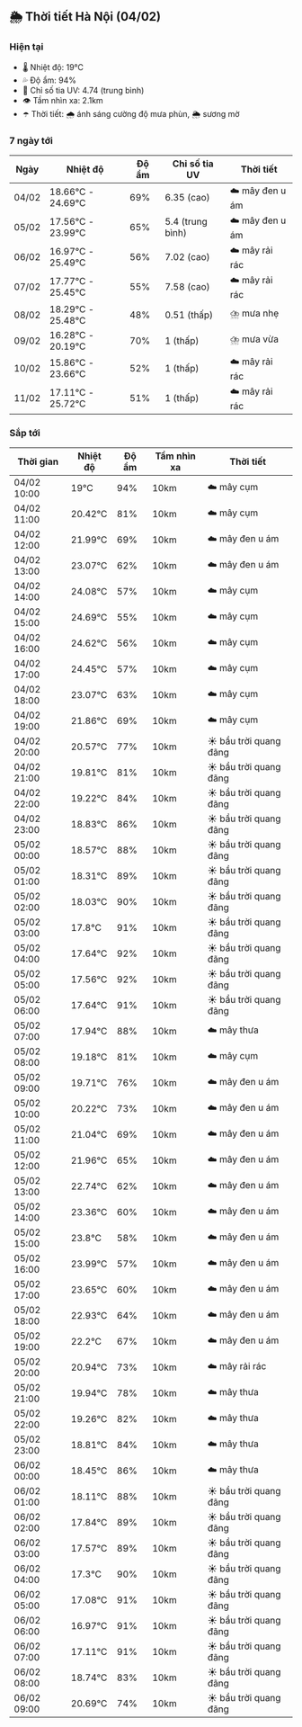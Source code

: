 ## 🌦️ Thời tiết Hà Nội (04/02)

### Hiện tại

- 🌡️ Nhiệt độ: 19℃
- 💦 Độ ẩm: 94%
- 🌟 Chỉ số tia UV: 4.74 (trung bình)
- 👁️ Tầm nhìn xa: 2.1km
- ☂️ Thời tiết: 🌧️ ánh sáng cường độ mưa phùn, 🌦️ sương mờ

### 7 ngày tới

| Ngày | Nhiệt độ | Độ ẩm | Chỉ số tia UV | Thời tiết |
| --- | --- | --- | --- | --- |
| 04/02 | 18.66℃ - 24.69℃ | 69% | 6.35 (cao) | ☁️ mây đen u ám |
| 05/02 | 17.56℃ - 23.99℃ | 65% | 5.4 (trung bình) | ☁️ mây đen u ám |
| 06/02 | 16.97℃ - 25.49℃ | 56% | 7.02 (cao) | ☁️ mây rải rác |
| 07/02 | 17.77℃ - 25.45℃ | 55% | 7.58 (cao) | ☁️ mây rải rác |
| 08/02 | 18.29℃ - 25.48℃ | 48% | 0.51 (thấp) | ⛈️ mưa nhẹ |
| 09/02 | 16.28℃ - 20.19℃ | 70% | 1 (thấp) | ⛈️ mưa vừa |
| 10/02 | 15.86℃ - 23.66℃ | 52% | 1 (thấp) | ☁️ mây rải rác |
| 11/02 | 17.11℃ - 25.72℃ | 51% | 1 (thấp) | ☁️ mây rải rác |

### Sắp tới

| Thời gian | Nhiệt độ | Độ ẩm | Tầm nhìn xa | Thời tiết |
| --- | --- | --- | --- | --- |
| 04/02 10:00 | 19℃ | 94% | 10km | ☁️ mây cụm |
| 04/02 11:00 | 20.42℃ | 81% | 10km | ☁️ mây cụm |
| 04/02 12:00 | 21.99℃ | 69% | 10km | ☁️ mây đen u ám |
| 04/02 13:00 | 23.07℃ | 62% | 10km | ☁️ mây đen u ám |
| 04/02 14:00 | 24.08℃ | 57% | 10km | ☁️ mây cụm |
| 04/02 15:00 | 24.69℃ | 55% | 10km | ☁️ mây cụm |
| 04/02 16:00 | 24.62℃ | 56% | 10km | ☁️ mây cụm |
| 04/02 17:00 | 24.45℃ | 57% | 10km | ☁️ mây cụm |
| 04/02 18:00 | 23.07℃ | 63% | 10km | ☁️ mây cụm |
| 04/02 19:00 | 21.86℃ | 69% | 10km | ☁️ mây cụm |
| 04/02 20:00 | 20.57℃ | 77% | 10km | ☀️ bầu trời quang đãng |
| 04/02 21:00 | 19.81℃ | 81% | 10km | ☀️ bầu trời quang đãng |
| 04/02 22:00 | 19.22℃ | 84% | 10km | ☀️ bầu trời quang đãng |
| 04/02 23:00 | 18.83℃ | 86% | 10km | ☀️ bầu trời quang đãng |
| 05/02 00:00 | 18.57℃ | 88% | 10km | ☀️ bầu trời quang đãng |
| 05/02 01:00 | 18.31℃ | 89% | 10km | ☀️ bầu trời quang đãng |
| 05/02 02:00 | 18.03℃ | 90% | 10km | ☀️ bầu trời quang đãng |
| 05/02 03:00 | 17.8℃ | 91% | 10km | ☀️ bầu trời quang đãng |
| 05/02 04:00 | 17.64℃ | 92% | 10km | ☀️ bầu trời quang đãng |
| 05/02 05:00 | 17.56℃ | 92% | 10km | ☀️ bầu trời quang đãng |
| 05/02 06:00 | 17.64℃ | 91% | 10km | ☀️ bầu trời quang đãng |
| 05/02 07:00 | 17.94℃ | 88% | 10km | ☁️ mây thưa |
| 05/02 08:00 | 19.18℃ | 81% | 10km | ☁️ mây cụm |
| 05/02 09:00 | 19.71℃ | 76% | 10km | ☁️ mây đen u ám |
| 05/02 10:00 | 20.22℃ | 73% | 10km | ☁️ mây đen u ám |
| 05/02 11:00 | 21.04℃ | 69% | 10km | ☁️ mây đen u ám |
| 05/02 12:00 | 21.96℃ | 65% | 10km | ☁️ mây đen u ám |
| 05/02 13:00 | 22.74℃ | 62% | 10km | ☁️ mây đen u ám |
| 05/02 14:00 | 23.36℃ | 60% | 10km | ☁️ mây đen u ám |
| 05/02 15:00 | 23.8℃ | 58% | 10km | ☁️ mây đen u ám |
| 05/02 16:00 | 23.99℃ | 57% | 10km | ☁️ mây đen u ám |
| 05/02 17:00 | 23.65℃ | 60% | 10km | ☁️ mây đen u ám |
| 05/02 18:00 | 22.93℃ | 64% | 10km | ☁️ mây đen u ám |
| 05/02 19:00 | 22.2℃ | 67% | 10km | ☁️ mây đen u ám |
| 05/02 20:00 | 20.94℃ | 73% | 10km | ☁️ mây rải rác |
| 05/02 21:00 | 19.94℃ | 78% | 10km | ☁️ mây thưa |
| 05/02 22:00 | 19.26℃ | 82% | 10km | ☁️ mây thưa |
| 05/02 23:00 | 18.81℃ | 84% | 10km | ☁️ mây thưa |
| 06/02 00:00 | 18.45℃ | 86% | 10km | ☁️ mây thưa |
| 06/02 01:00 | 18.11℃ | 88% | 10km | ☀️ bầu trời quang đãng |
| 06/02 02:00 | 17.84℃ | 89% | 10km | ☀️ bầu trời quang đãng |
| 06/02 03:00 | 17.57℃ | 89% | 10km | ☀️ bầu trời quang đãng |
| 06/02 04:00 | 17.3℃ | 90% | 10km | ☀️ bầu trời quang đãng |
| 06/02 05:00 | 17.08℃ | 91% | 10km | ☀️ bầu trời quang đãng |
| 06/02 06:00 | 16.97℃ | 91% | 10km | ☀️ bầu trời quang đãng |
| 06/02 07:00 | 17.11℃ | 91% | 10km | ☀️ bầu trời quang đãng |
| 06/02 08:00 | 18.74℃ | 83% | 10km | ☀️ bầu trời quang đãng |
| 06/02 09:00 | 20.69℃ | 74% | 10km | ☀️ bầu trời quang đãng |
